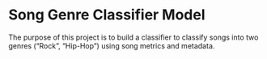 # Song Genre Classifier Model 


The purpose of this project is to build a classifier to classify songs into two genres (“Rock”, “Hip-Hop”) using song metrics and metadata.
